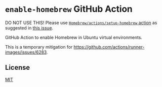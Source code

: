 # `enable-homebrew` GitHub Action

DO NOT USE THIS! Please use [`Homebrew/actions/setup-homebrew` action](https://github.com/Homebrew/actions/tree/master/setup-homebrew) as suggested in [this issue](https://github.com/actions/runner-images/issues/6283).

GitHub Action to enable Homebrew in Ubuntu virtual environments.

This is a temporary mitigation for https://github.com/actions/runner-images/issues/6283.

## License

[MIT](LICENSE)
